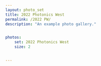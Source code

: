 ```yaml
---
layout: photo_set
title: 2022 Photonics West
permalink: /2022 PW/
description: "An example photo gallery."


photos:
    set: 2022 Photonics West
    size: 2


---
```



